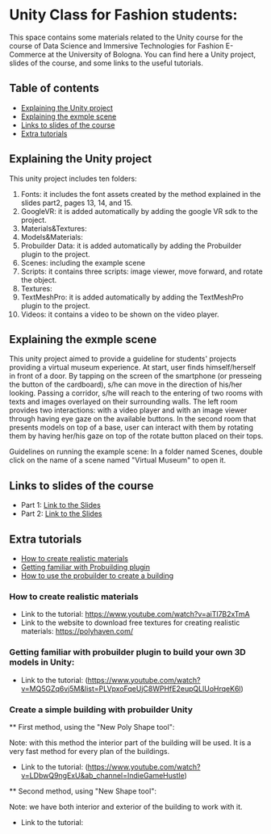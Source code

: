 # Unity Class for Fashion students:
This space contains some materials related to the Unity course for the course of Data Science and Immersive Technologies for Fashion E-Commerce at the University of Bologna. You can find here a Unity project, slides of the course, and some links to the useful tutorials. 

## Table of contents
* [Explaining the Unity project](#Explanation)
* [Explaining the exmple scene](#Explanation)
* [Links to slides of the course](#slides)
* [Extra tutorials](#Tutorials)

## Explaining the Unity project

This unity project includes ten folders: 
1. Fonts: it includes the font assets created by the method explained in the slides part2, pages 13, 14, and 15.  
2. GoogleVR: it is added automatically by adding the google VR sdk to the project.
3. Materials&Textures:
4. Models&Materials:
5. Probuilder Data: it is added automatically by adding the Probuilder plugin to the project.
6. Scenes: including the example scene
7. Scripts: it contains three scripts: image viewer, move forward, and rotate the object.
9. Textures:
10. TextMeshPro: it is added automatically by adding the TextMeshPro plugin to the project.
11. Videos: it contains a video to be shown on the video player.


## Explaining the exmple scene
This unity project aimed to provide a guideline for students' projects providing a virtual museum experience. At start, user finds himself/herself in front of a door.
By tapping on the screen of the smartphone (or presseing the button of the cardboard), s/he can move in the direction of his/her looking. Passing a corridor, s/he will reach to the entering of two rooms with texts and images overlayed on their surrounding walls.  The left room provides two interactions: with a video player and with an image viewer through having eye gaze on the available buttons. In the second room that presents models on top of a base, user can interact with them by rotating them by having her/his gaze on top of the rotate button placed on their tops. 

Guidelines on running the example scene:
In a folder named Scenes, double click on the name of a scene named "Virtual Museum" to open it.


## Links to slides of the course
* Part 1: [Link to the Slides](https://docs.google.com/presentation/d/1jW5Lnh7VeGfh6XpTCF8-IT86O99VvfY1ZAJkn-QAXBc/edit#slide=id.p1)
* Part 2: [Link to the Slides](https://docs.google.com/presentation/d/1MviPBiGDc32lQsXaDWD6mC8Bp6P_6Hm-nanf_po6opo/edit#slide=id.p34)

	
## Extra tutorials
* [How to create realistic materials](#Realistic)
* [Getting familiar with Probuilding plugin](#Probuilder)
* [How to use the probuilder to create a building](#Building)

### How to create realistic materials
* Link to the tutorial: https://www.youtube.com/watch?v=aiTl7B2xTmA
* Link to the website to download free textures for creating realistic materials: https://polyhaven.com/

### Getting familiar with probuilder plugin to build your own 3D models in Unity: 
* Link to the tutorial: (https://www.youtube.com/watch?v=MQ5GZq6vj5M&list=PLVpxoFqeUjC8WPHfE2eupQLlUoHrqeK6l)

### Create a simple building with probuilder Unity
** First method, using the "New Poly Shape tool":

Note: with this method the interior part of the building will be used. It is a very fast method for every plan of the buildings.

* Link to the tutorial: (https://www.youtube.com/watch?v=LDbwQ9ngExU&ab_channel=IndieGameHustle)

** Second method, using "New Shape tool":

Note: we have both interior and exterior of the building to work with it.

* Link to the tutorial: 
